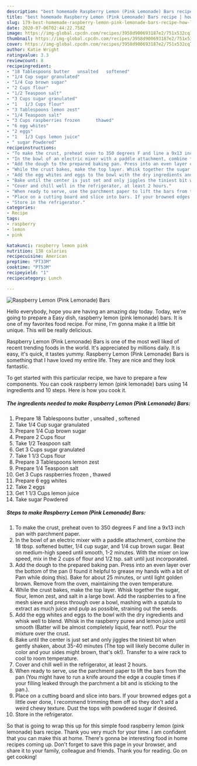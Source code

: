 ```yaml
---
description: "best homemade Raspberry Lemon (Pink Lemonade) Bars recipe | how long to cook Raspberry Lemon (Pink Lemonade) Bars"
title: "best homemade Raspberry Lemon (Pink Lemonade) Bars recipe | how long to cook Raspberry Lemon (Pink Lemonade) Bars"
slug: 179-best-homemade-raspberry-lemon-pink-lemonade-bars-recipe-how-long-to-cook-raspberry-lemon-pink-lemonade-bars
date: 2020-07-06T02:44:22.758Z
image: https://img-global.cpcdn.com/recipes/3958d900693187e2/751x532cq70/raspberry-lemon-pink-lemonade-bars-recipe-main-photo.jpg
thumbnail: https://img-global.cpcdn.com/recipes/3958d900693187e2/751x532cq70/raspberry-lemon-pink-lemonade-bars-recipe-main-photo.jpg
cover: https://img-global.cpcdn.com/recipes/3958d900693187e2/751x532cq70/raspberry-lemon-pink-lemonade-bars-recipe-main-photo.jpg
author: Katie Wright
ratingvalue: 3.3
reviewcount: 8
recipeingredient:
- "18 Tablespoons butter   unsalted   softened"
- "1/4 Cup sugar granulated"
- "1/4 Cup brown sugar"
- "2 Cups flour"
- "1/2 Teaspoon salt"
- "3 Cups sugar granulated"
- "1   1/3 Cups flour"
- "3 Tablespoons lemon zest"
- "1/4 Teaspoon salt"
- "3 Cups raspberries frozen      thawed"
- "6 egg whites"
- "2 eggs"
- "1   1/3 Cups lemon juice"
- " sugar Powdered"
recipeinstructions:
- "To make the crust, preheat oven to 350 degrees F and line a 9x13 inch pan with parchment paper."
- "In the bowl of an electric mixer with a paddle attachment, combine the 18 tbsp. softened butter, 1/4 cup sugar, and 1/4 cup brown sugar. Beat on medium-high speed until smooth, 1-2 minutes. With the mixer on low speed, mix in the 2 cups of flour and 1/2 tsp. salt until just incorporated."
- "Add the dough to the prepared baking pan. Press into an even layer over the bottom of the pan (I found it helpful to grease my hands with a bit of Pam while doing this). Bake for about 25 minutes, or until light golden brown. Remove from the oven, maintaining the oven temperature."
- "While the crust bakes, make the top layer. Whisk together the sugar, flour, lemon zest, and salt in a large bowl. Add the raspberries to a fine mesh sieve and press through over a bowl, mashing with a spatula to extract as much juice and pulp as possible, straining out the seeds."
- "Add the egg whites and eggs to the bowl with the dry ingredients and whisk well to blend. Whisk in the raspberry puree and lemon juice until smooth (Batter will be almost completely liquid, fear not!). Pour the mixture over the crust."
- "Bake until the center is just set and only jiggles the tiniest bit when gently shaken, about 35-40 minutes (The top will likely become duller in color and your sides might brown, that&#39;s ok!). Transfer to a wire rack to cool to room temperature."
- "Cover and chill well in the refrigerator, at least 2 hours."
- "When ready to serve, use the parchment paper to lift the bars from the pan (You might have to run a knife around the edge a couple times if your filling leaked through the parchment a bit and is sticking to the pan.)."
- "Place on a cutting board and slice into bars. If your browned edges got a little over done, I recommend trimming them off so they don&#39;t add a weird chewy texture. Dust the tops with powdered sugar if desired."
- "Store in the refrigerator."
categories:
- Recipe
tags:
- raspberry
- lemon
- pink

katakunci: raspberry lemon pink 
nutrition: 138 calories
recipecuisine: American
preptime: "PT33M"
cooktime: "PT53M"
recipeyield: "1"
recipecategory: Lunch

---
```



![Raspberry Lemon (Pink Lemonade) Bars](https://img-global.cpcdn.com/recipes/3958d900693187e2/751x532cq70/raspberry-lemon-pink-lemonade-bars-recipe-main-photo.jpg)

Hello everybody, hope you are having an amazing day today. Today, we're going to prepare a Easy dish, raspberry lemon (pink lemonade) bars. It is one of my favorites food recipe. For mine, I'm gonna make it a little bit unique. This will be really delicious.

Raspberry Lemon (Pink Lemonade) Bars is one of the most well liked of recent trending foods in the world. It's appreciated by millions daily. It is easy, it's quick, it tastes yummy. Raspberry Lemon (Pink Lemonade) Bars is something that I have loved my entire life. They are nice and they look fantastic.




To get started with this particular recipe, we have to prepare a few components. You can cook raspberry lemon (pink lemonade) bars using 14 ingredients and 10 steps. Here is how you cook it.

<!--inarticleads1-->

##### The ingredients needed to make Raspberry Lemon (Pink Lemonade) Bars:

1. Prepare 18 Tablespoons butter ,  unsalted ,  softened
1. Take 1/4 Cup sugar granulated
1. Prepare 1/4 Cup brown sugar
1. Prepare 2 Cups flour
1. Take 1/2 Teaspoon salt
1. Get 3 Cups sugar granulated
1. Take 1   1/3 Cups flour
1. Prepare 3 Tablespoons lemon zest
1. Prepare 1/4 Teaspoon salt
1. Get 3 Cups raspberries frozen    ,  thawed
1. Prepare 6 egg whites
1. Take 2 eggs
1. Get 1   1/3 Cups lemon juice
1. Take  sugar Powdered




<!--inarticleads2-->

##### Steps to make Raspberry Lemon (Pink Lemonade) Bars:

1. To make the crust, preheat oven to 350 degrees F and line a 9x13 inch pan with parchment paper.
1. In the bowl of an electric mixer with a paddle attachment, combine the 18 tbsp. softened butter, 1/4 cup sugar, and 1/4 cup brown sugar. Beat on medium-high speed until smooth, 1-2 minutes. With the mixer on low speed, mix in the 2 cups of flour and 1/2 tsp. salt until just incorporated.
1. Add the dough to the prepared baking pan. Press into an even layer over the bottom of the pan (I found it helpful to grease my hands with a bit of Pam while doing this). Bake for about 25 minutes, or until light golden brown. Remove from the oven, maintaining the oven temperature.
1. While the crust bakes, make the top layer. Whisk together the sugar, flour, lemon zest, and salt in a large bowl. Add the raspberries to a fine mesh sieve and press through over a bowl, mashing with a spatula to extract as much juice and pulp as possible, straining out the seeds.
1. Add the egg whites and eggs to the bowl with the dry ingredients and whisk well to blend. Whisk in the raspberry puree and lemon juice until smooth (Batter will be almost completely liquid, fear not!). Pour the mixture over the crust.
1. Bake until the center is just set and only jiggles the tiniest bit when gently shaken, about 35-40 minutes (The top will likely become duller in color and your sides might brown, that&#39;s ok!). Transfer to a wire rack to cool to room temperature.
1. Cover and chill well in the refrigerator, at least 2 hours.
1. When ready to serve, use the parchment paper to lift the bars from the pan (You might have to run a knife around the edge a couple times if your filling leaked through the parchment a bit and is sticking to the pan.).
1. Place on a cutting board and slice into bars. If your browned edges got a little over done, I recommend trimming them off so they don&#39;t add a weird chewy texture. Dust the tops with powdered sugar if desired.
1. Store in the refrigerator.




So that is going to wrap this up for this simple food raspberry lemon (pink lemonade) bars recipe. Thank you very much for your time. I am confident that you can make this at home. There's gonna be interesting food in home recipes coming up. Don't forget to save this page in your browser, and share it to your family, colleague and friends. Thank you for reading. Go on get cooking!
